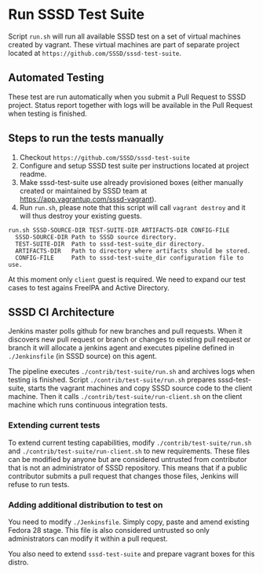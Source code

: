 # Run SSSD Test Suite

Script `run.sh` will run all available SSSD test on a set of virtual machines created by vagrant. These virtual machines are part of separate project located at `https://github.com/SSSD/sssd-test-suite`.

## Automated Testing

These test are run automatically when you submit a Pull Request to SSSD project. Status report together with logs will be available in the Pull Request when testing is finished.

## Steps to run the tests manually

1. Checkout `https://github.com/SSSD/sssd-test-suite`
2. Configure and setup SSSD test suite per instructions located at project readme.
3. Make sssd-test-suite use already provisioned boxes (either manually created or maintained by SSSD team at https://app.vagrantup.com/sssd-vagrant).
4. Run `run.sh`, please note that this script will call `vagrant destroy` and it will thus destroy your existing guests.

```
run.sh SSSD-SOURCE-DIR TEST-SUITE-DIR ARTIFACTS-DIR CONFIG-FILE
  SSSD-SOURCE-DIR Path to SSSD source directory.
  TEST-SUITE-DIR  Path to sssd-test-suite_dir directory.
  ARTIFACTS-DIR   Path to directory where artifacts should be stored.
  CONFIG-FILE     Path to sssd-test-suite_dir configuration file to use.
```

At this moment only `client` guest is required. We need to expand our test cases to test agains FreeIPA and Active Directory.

## SSSD CI Architecture

Jenkins master polls github for new branches and pull requests. When it discovers new pull request or branch or changes to existing pull request or branch it will allocate a jenkins agent and executes pipeline defined in `./Jenkinsfile` (in SSSD source) on this agent.

The pipeline executes `./contrib/test-suite/run.sh` and archives logs when testing is finished. Script `./contrib/test-suite/run.sh` prepares sssd-test-suite, starts the vagrant machines and copy SSSD source code to the client machine. Then it calls `./contrib/test-suite/run-client.sh` on the client machine which runs continuous integration tests.

### Extending current tests
To extend current testing capabilities, modify `./contrib/test-suite/run.sh` and `./contrib/test-suite/run-client.sh` to new requirements. These files can be modified by anyone but are considered untrusted from contributor that is not an administrator of SSSD repository. This means that if a public contributor submits a pull request that changes those files, Jenkins will refuse to run tests.

### Adding additional distribution to test on
You need to modify `./Jenkinsfile`. Simply copy, paste and amend existing Fedora 28 stage. This file is also considered untrusted so only administrators can modify it within a pull request.

You also need to extend `sssd-test-suite` and prepare vagrant boxes for this distro.
